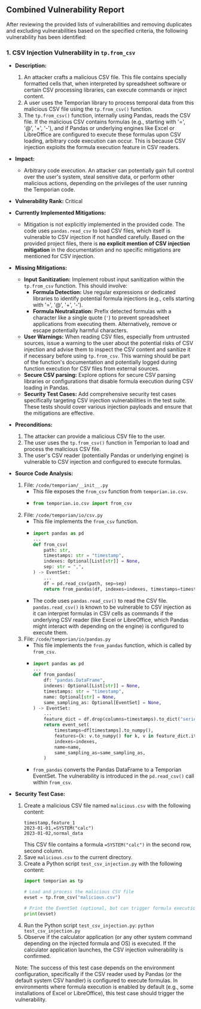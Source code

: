 ## Combined Vulnerability Report

After reviewing the provided lists of vulnerabilities and removing duplicates and excluding vulnerabilities based on the specified criteria, the following vulnerability has been identified:

### 1. CSV Injection Vulnerability in `tp.from_csv`

- **Description:**
    1. An attacker crafts a malicious CSV file. This file contains specially formatted cells that, when interpreted by spreadsheet software or certain CSV processing libraries, can execute commands or inject content.
    2. A user uses the Temporian library to process temporal data from this malicious CSV file using the `tp.from_csv()` function.
    3. The `tp.from_csv()` function, internally using Pandas, reads the CSV file. If the malicious CSV contains formulas (e.g., starting with '=', '@', '+', '-'), and if Pandas or underlying engines like Excel or LibreOffice are configured to execute these formulas upon CSV loading, arbitrary code execution can occur. This is because CSV injection exploits the formula execution feature in CSV readers.

- **Impact:**
    - Arbitrary code execution. An attacker can potentially gain full control over the user's system, steal sensitive data, or perform other malicious actions, depending on the privileges of the user running the Temporian code.

- **Vulnerability Rank:** Critical

- **Currently Implemented Mitigations:**
    - Mitigation is not explicitly implemented in the provided code. The code uses `pandas.read_csv` to load CSV files, which itself is vulnerable to CSV injection if not handled carefully. Based on the provided project files, there is **no explicit mention of CSV injection mitigation** in the documentation and no specific mitigations are mentioned for CSV injection.

- **Missing Mitigations:**
    - **Input Sanitization:** Implement robust input sanitization within the `tp.from_csv` function. This should involve:
        - **Formula Detection:** Use regular expressions or dedicated libraries to identify potential formula injections (e.g., cells starting with '=', '@', '+', '-').
        - **Formula Neutralization:**  Prefix detected formulas with a character like a single quote (`'`) to prevent spreadsheet applications from executing them. Alternatively, remove or escape potentially harmful characters.
    - **User Warnings:**  When reading CSV files, especially from untrusted sources, issue a warning to the user about the potential risks of CSV injection and advise them to inspect the CSV content and sanitize it if necessary before using `tp.from_csv`. This warning should be part of the function's documentation and potentially logged during function execution for CSV files from external sources.
    - **Secure CSV parsing:** Explore options for secure CSV parsing libraries or configurations that disable formula execution during CSV loading in Pandas.
    - **Security Test Cases:** Add comprehensive security test cases specifically targeting CSV injection vulnerabilities in the test suite. These tests should cover various injection payloads and ensure that the mitigations are effective.

- **Preconditions:**
    1. The attacker can provide a malicious CSV file to the user.
    2. The user uses the `tp.from_csv()` function in Temporian to load and process the malicious CSV file.
    3. The user's CSV reader (potentially Pandas or underlying engine) is vulnerable to CSV injection and configured to execute formulas.

- **Source Code Analysis:**
    1. File: `/code/temporian/__init__.py`
        - This file exposes the `from_csv` function from `temporian.io.csv`.
        - ```python
          from temporian.io.csv import from_csv
          ```
    2. File: `/code/temporian/io/csv.py`
        - This file implements the `from_csv` function.
        - ```python
          import pandas as pd
          ...
          def from_csv(
              path: str,
              timestamps: str = "timestamp",
              indexes: Optional[List[str]] = None,
              sep: str = ",",
          ) -> EventSet:
              ...
              df = pd.read_csv(path, sep=sep)
              return from_pandas(df, indexes=indexes, timestamps=timestamps)
          ```
        - The code uses `pandas.read_csv()` to read the CSV file. `pandas.read_csv()` is known to be vulnerable to CSV injection as it can interpret formulas in CSV cells as commands if the underlying CSV reader (like Excel or LibreOffice, which Pandas might interact with depending on the engine) is configured to execute them.
    3. File: `/code/temporian/io/pandas.py`
        - This file implements the `from_pandas` function, which is called by `from_csv`.
        - ```python
          import pandas as pd
          ...
          def from_pandas(
              df: "pandas.DataFrame",
              indexes: Optional[List[str]] = None,
              timestamps: str = "timestamp",
              name: Optional[str] = None,
              same_sampling_as: Optional[EventSet] = None,
          ) -> EventSet:
              ...
              feature_dict = df.drop(columns=timestamps).to_dict("series")
              return event_set(
                  timestamps=df[timestamps].to_numpy(),
                  features={k: v.to_numpy() for k, v in feature_dict.items()},
                  indexes=indexes,
                  name=name,
                  same_sampling_as=same_sampling_as,
              )
          ```
        - `from_pandas` converts the Pandas DataFrame to a Temporian EventSet. The vulnerability is introduced in the `pd.read_csv()` call within `from_csv`.

- **Security Test Case:**
    1. Create a malicious CSV file named `malicious.csv` with the following content:
       ```csv
       timestamp,feature_1
       2023-01-01,=SYSTEM("calc")
       2023-01-02,normal_data
       ```
       This CSV file contains a formula `=SYSTEM("calc")` in the second row, second column.
    2. Save `malicious.csv` to the current directory.
    3. Create a Python script `test_csv_injection.py` with the following content:
       ```python
       import temporian as tp

       # Load and process the malicious CSV file
       evset = tp.from_csv("malicious.csv")

       # Print the EventSet (optional, but can trigger formula execution depending on environment)
       print(evset)
       ```
    4. Run the Python script `test_csv_injection.py`: `python test_csv_injection.py`
    5. Observe if the calculator application (or any other system command depending on the injected formula and OS) is executed. If the calculator application launches, the CSV injection vulnerability is confirmed.

    Note: The success of this test case depends on the environment configuration, specifically if the CSV reader used by Pandas (or the default system CSV handler) is configured to execute formulas. In environments where formula execution is enabled by default (e.g., some installations of Excel or LibreOffice), this test case should trigger the vulnerability.